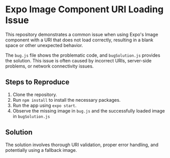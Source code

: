 # Expo Image Component URI Loading Issue

This repository demonstrates a common issue when using Expo's Image component with a URI that does not load correctly, resulting in a blank space or other unexpected behavior.

The `bug.js` file shows the problematic code, and `bugSolution.js` provides the solution. This issue is often caused by incorrect URIs, server-side problems, or network connectivity issues.

## Steps to Reproduce

1. Clone the repository.
2. Run `npm install` to install the necessary packages.
3. Run the app using `expo start`.
4. Observe the missing image in `bug.js` and the successfully loaded image in `bugSolution.js`

## Solution

The solution involves thorough URI validation, proper error handling, and potentially using a fallback image.